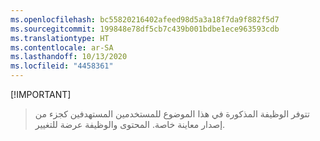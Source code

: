 ```yaml
---
ms.openlocfilehash: bc55820216402afeed98d5a3a18f7da9f882f5d7
ms.sourcegitcommit: 199848e78df5cb7c439b001bdbe1ece963593cdb
ms.translationtype: HT
ms.contentlocale: ar-SA
ms.lasthandoff: 10/13/2020
ms.locfileid: "4458361"
---
```

 [!IMPORTANT]
> تتوفر الوظيفة المذكورة في هذا الموضوع للمستخدمين المستهدفين كجزء من إصدار معاينة خاصة. المحتوى والوظيفة عرضة للتغيير. 
